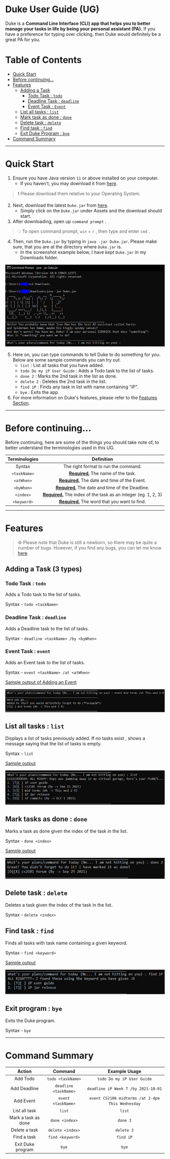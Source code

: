 # Duke User Guide (UG)

Duke is a **Command Line Interface (CLI) app that helps you to better manage your tasks in life by being your personal assistant (PA).** If you have a preference for typing over clicking, then Duke would definitely be a great PA for you.

# Table of Contents
- [Quick Start](#quick-start)
- [Before continuing...](#before-continuing)
- [Features](#features)
  - [Adding a Task](#adding-task)
    - [Todo Task : `todo`](#todo-task)
    - [Deadline Task : `deadline`](#deadline-task)
    - [Event Task : `Event`](#event-task)
  - [List all tasks : `list`](#list-tasks)
  - [Mark task as done : `done`](#done-task)
  - [Delete task : `delete`](#delete-task)
  - [Find task : `find`](#find-task)
  - [Exit Duke Program : `bye`](#exit-duke)
- [Command Summary](#command-summary)

---

# Quick Start<a name="quick-start"></a>

1. Ensure you have Java version `11` or above installed on your computer.
    - If you haven't, you may download it from [here](https://www.oracle.com/java/technologies/downloads/#java11-linux).

> ❗ Please download them relative to your Operating System.

2. Next, download the latest `Duke.jar` from [here](https://github.com/Kair0s3/ip/releases).
    - Simply click on the `Duke.jar` under Assets and the download should start.
3. After downloading, open up `command prompt` .

> 💡 To open command prompt, `win` + `r` , then type and enter `cmd` .

4. Then, run the `Duke.jar` by typing in `java -jar Duke.jar`. Please make sure, that you are at the directory where `Duke.jar` is.
    - In the screenshot example below, I have kept `Duke.jar` in my Downloads folder.

![Untitled](images/Untitled.png)

5. Here on, you can type commands to tell Duke to do something for you. Below are some sample commands you can try out.
    - `list` : List all tasks that you have added.
    - `todo Do my iP User Guide` : Adds a Todo task to the list of tasks.
    - `done 2` : Marks the 2nd task in the list as done.
    - `delete 2` : Deletes the 2nd task in the list.
    - `find iP` : Finds any task in list with name containing "iP".
    - `bye` : Exits the app.
6. For more information on Duke's features, please refer to the [Features Section](#features).

---

# Before continuing...<a name="before-continuing"></a>

Before continuing, here are some of the things you should take note of, to better understand the terminologies used in this UG.

| Terminologies | Definition |
|:-------------:|:----------:|
| Syntax | The right format to run the command. |
| `<taskName>` | <u><b>Required.</b></u> The name of the task. |
| `<atWhen>` | <u><b>Required.</b></u> The date and time of the Event. |
| `<byWhen>` | <u><b>Required.</b></u> The date and time of the Deadline. |
| `<index>` | <u><b>Required.</b></u> The index of the task as an integer (eg. 1, 2, 3) |
| `<keyword>` | <u><b>Required.</b></u> The word that you want to find. |

---

# Features<a name="features"></a>

> ⚙ Please note that Duke is still a newborn, so there may be quite a number of bugs. However, if you find any bugs, you can let me know [here](https://github.com/Kair0s3/ip/issues).

## Adding a Task (3 types)<a name="adding-task"></a>

### Todo Task : `todo`<a name="todo-task"></a>

Adds a Todo task to the list of tasks.

Syntax - `todo <taskName>`

### Deadline Task : `deadline`<a name="deadline-task"></a>

Adds a Deadline task to the list of tasks.

Syntax - `deadline <taskName> /by <byWhen>`

### Event Task : `event`<a name="event-task"></a>

Adds an Event task to the list of tasks.

Syntax - `event <taskName> /at <atWhen>`

<u>Sample output of Adding an Event</u>

![Untitled](images/Untitled%201.png)

## List all tasks : `list`<a name="list-tasks"></a>

Displays a list of tasks previously added. If no tasks exist , shows a message saying that the list of tasks is empty.

Syntax - `list`

<u>Sample output</u>

![Untitled](images/Untitled%202.png)

## Mark tasks as done : `done`<a name="done-task"></a>

Marks a task as done given the index of the task in the list.

Syntax - `done <index>`

<u>Sample output</u>

![Untitled](images/Untitled%203.png)

## Delete task : `delete`<a name="delete-task"></a>

Deletes a task given the index of the task in the list.

Syntax - `delete <index>`

## Find task : `find`<a name="find-task"></a>

Finds all tasks with task name containing a given keyword.

Syntax - `find <keyword>`

<u>Sample output</u>

![Untitled](images/Untitled%204.png)

## Exit program : `bye`<a name="exit-duke"></a>

Exits the Duke program.

Syntax - `bye`

---

# Command Summary<a name="command-summary"></a>

| Action | Command | Example Usage |
|:------:|:-------:|:-------------:|
| Add Todo | `todo <taskName>` | `todo Do my iP User Guide` |
| Add Deadline | `deadline <taskName>` | `deadline iP Week 7 /by 2021-10-01` |
| Add Event | `event <taskName>` | `event CS2106 midterms /at 2-4pm This Wednesday` |
| List all task | `list` | `list` |
| Mark a task as done | `done <index>` | `done 3` |
| Delete a task | `delete <index>` | `delete 3` |
| Find a task | `find <keyword>` | `find iP` |
| Exit Duke program | `bye` | `bye` |